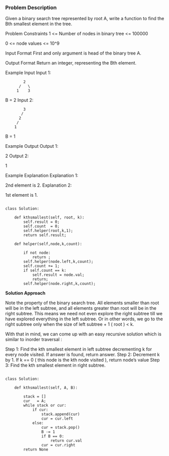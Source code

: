 ### Problem Description

Given a binary search tree represented by root A, write a function to find the Bth smallest element in the tree.

Problem Constraints
1 <= Number of nodes in binary tree <= 100000

0 <= node values <= 10^9



Input Format
First and only argument is head of the binary tree A.



Output Format
Return an integer, representing the Bth element.



Example Input
Input 1:

 
            2
          /   \
         1    3
B = 2
Input 2:

 
            3
           /
          2
         /
        1
B = 1



Example Output
Output 1:

 2
Output 2:

 1


Example Explanation
Explanation 1:

2nd element is 2.
Explanation 2:

1st element is 1.

```

class Solution:

	def kthsmallest(self, root, k):
        self.result = 0;
        self.count  = 0;
        self.helper(root,k,1);
        return self.result;
    
    def helper(self,node,k,count):

        if not node:
            return ;
        self.helper(node.left,k,count);
        self.count += 1;
        if self.count == k:
            self.result = node.val;
            return;
        self.helper(node.right,k,count);

```

**Solution Approach**

Note the property of the binary search tree.
All elements smaller than root will be in the left subtree, and all elements greater than root will be in the right subtree.
This means we need not even explore the right subtree till we have explored everything in the left subtree. Or in other words, we go to the right subtree only when the size of left subtree + 1 ( root ) < k.

With that in mind, we can come up with an easy recursive solution which is similar to inorder traversal :

Step 1: Find the kth smallest element in left subtree decrementing k for every node visited. If answer is found, return answer.
Step 2: Decrement k by 1. If k == 0 ( this node is the kth node visited ), return node’s value
Step 3: Find the kth smallest element in right subtree.


```

class Solution:

    def kthsmallest(self, A, B):

        stack = []
        cur   = A;
        while stack or cur:
            if cur:
                stack.append(cur)
                cur = cur.left
            else:
                cur = stack.pop()
                B -= 1
                if B == 0:
                    return cur.val
                cur = cur.right
        return None

```

